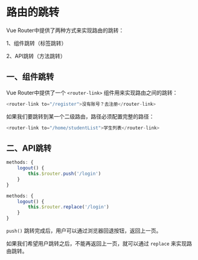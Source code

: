 # 路由的跳转

 

Vue Router中提供了两种方式来实现路由的跳转：

1、组件跳转（标签跳转）

2、API跳转（方法跳转）

## 一、组件跳转

Vue Router中提供了一个 `<router-link>` 组件用来实现路由之间的跳转：

```javaScript
<router-link to="/register">没有账号？去注册</router-link>
```

如果我们要跳转到某一个二级路由，路径必须配置完整的路径：

```JavaScript
<router-link to="/home/studentList">学生列表</router-link>
```

## 二、API跳转

```javascript
methods: {
    logout() {
        this.$router.push('/login')
    }
}
```



```javascript
methods: {
    logout() {
        this.$router.replace('/login')
    }
}
```

`push()` 跳转完成后，用户可以通过浏览器回退按钮，返回上一页。

如果我们希望用户跳转之后，不能再返回上一页，就可以通过 `replace` 来实现路由跳转。